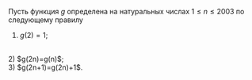 Пусть функция  $g$ определена на натуральных числах  $1 \leq n \leq 2003$ по следующему правилу
<br/>
1) $g(2)=1$;
<br/>
2) $g(2n)=g(n)$;
<br/>
3) $g(2n+1)=g(2n)+1$.